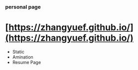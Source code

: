 ### personal page

# [https://zhangyuef.github.io/](https://zhangyuef.github.io/)
- Static 
- Amination
- Resume Page
